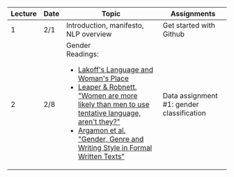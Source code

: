 | Lecture	|	Date	|	Topic	|	Assignments	|
|---------|-------|-------|-------------|
| 1	| 2/1 |	Introduction, manifesto, NLP overview	|	Get started with Github |
| 2 | 2/8 | Gender<br> Readings: <ul><li><a href="http://www.sci.brooklyn.cuny.edu/~levitan/nlp-psych/papers/lakoff_language_and_womans_place.pdf" target=_blank>Lakoff's Language and Woman's Place</a></li><li><a href="http://www.sci.brooklyn.cuny.edu/~levitan/nlp-psych/papers/leaper_tentative_empirical.pdf" target=_blank>Leaper &amp; Robnett. "Women are more likely than men to use tentative language, aren't they?"</a></li><li><a href="http://u.cs.biu.ac.il/~koppel/papers/male-female-text-final.pdf" target=_blank>Argamon et al. "Gender, Genre and Writing Style in Formal Written Texts"</a></li></ul> | Data assignment #1: gender classification |
